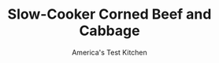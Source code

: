 ---
layout: ../../layouts/MarkdownPostLayout.astro
title: Slow-Cooker Corned Beef and Cabbage
author: America's Test Kitchen
pubDate: 2023-03-15
description: "This traditional Irish American meal seems perfect for the slow cooker, and it is—but only if you construct it right."
image_url: https://res.cloudinary.com/hksqkdlah/image/upload/ar_1:1,c_fill,dpr_2.0,f_auto,fl_lossy.progressive.strip_profile,g_faces:auto,q_auto:low,w_344/33577_sfs-slow-cooker-corned-beef-14
tags: ["Main Courses","Beef","Slow Cooker"]
calories: 
protein: 
carbohydrates: 
fats: 
fiber: 
ingredients: ["1 (3 1/2- to 4-pound), corned beef brisket roast, about 2 inches thick, rinsed, fat trimmed to 1/4 inch","1 tablespoon, pickling spice","1 1/2 pounds, red potatoes, unpeeled","1 pound, carrots, peeled and halved crosswise","1 small head, green cabbage (1 1/4 pounds)","6 cups, water","4 tablespoons, unsalted butter, cut into 1/2-inch pieces"]
serves: 
time: "6 to 7 hours on high, or 8 to 9 hours on low"
instructions: ["Set beef in slow cooker and sprinkle with pickling spice. Tuck potatoes and carrots between beef and sides of slow cooker. Cut cabbage into six 2-inch wedges through core, leaving core intact so wedges stay together while cooking. Arrange cabbage on top of beef. Add water. Cover and cook until beef is tender, 6 to 7 hours on high or 8 to 9 hours on low.","Turn off slow cooker. Gently push cabbage aside, remove beef from slow cooker, and transfer to carving board. Tent with aluminum foil and let rest for 15 minutes. Cover slow cooker to keep vegetables warm while beef rests.","Slice beef thin against grain; transfer to serving platter. Using slotted spoon, transfer vegetables to platter with beef. Dot vegetables with butter. Serve."]
nutrition: ["null calories"]
notes: "Be sure to buy a first-cut or flat-cut brisket, not the point cut, which is thicker and fattier. Cabbages that weigh more than 1½ pounds will be hard to fit into the slow cooker. To ensure even cooking, do not buy potatoes that are larger than 2 inches in diameter."
---